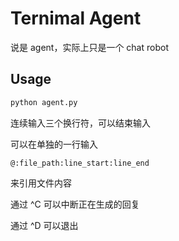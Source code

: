# Ternimal Agent

说是 agent，实际上只是一个 chat robot

## Usage

```bash 
python agent.py
```

连续输入三个换行符，可以结束输入

可以在单独的一行输入
```
@:file_path:line_start:line_end
```
来引用文件内容

通过 ^C 可以中断正在生成的回复

通过 ^D 可以退出

